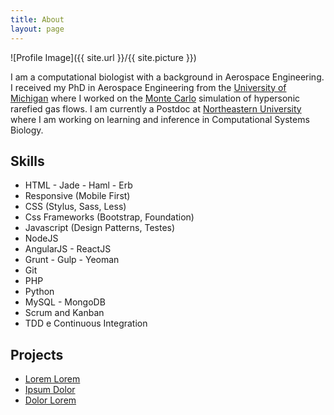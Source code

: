 ```yaml
---
title: About
layout: page
---
```

![Profile Image]({{ site.url }}/{{ site.picture }})

<p>I am a computational biologist with a background in Aerospace Engineering.
	I received my PhD in Aerospace Engineering from the <a href="http://ngpdlab.engin.umich.edu" target="_blank">University of Michigan</a> where I worked on the <a href="https://en.wikipedia.org/wiki/Direct_simulation_Monte_Carlo" target="_blank">Monte Carlo</a> simulation of hypersonic rarefied gas flows.  I am currently a Postdoc at <a href="https://olga-vitek-lab.ccis.northeastern.edu" target="_blank">Northeastern University</a> where I am working on learning and inference in Computational Systems Biology.</p>


<h2>Skills</h2>

<ul class="skill-list">
	<li>HTML - Jade - Haml - Erb</li>
	<li>Responsive (Mobile First)</li>
	<li>CSS (Stylus, Sass, Less)</li>
	<li>Css Frameworks (Bootstrap, Foundation)</li>
	<li>Javascript (Design Patterns, Testes)</li>
	<li>NodeJS</li>
	<li>AngularJS - ReactJS</li>
	<li>Grunt - Gulp - Yeoman</li>
	<li>Git</li>
	<li>PHP</li>
	<li>Python</li>
	<li>MySQL - MongoDB</li>
	<li>Scrum and Kanban</li>
	<li>TDD e Continuous Integration</li>
</ul>

<h2>Projects</h2>

<ul>
	<li><a href="https://github.com/">Lorem Lorem</a></li>
	<li><a href="https://github.com/">Ipsum Dolor</a></li>
	<li><a href="https://github.com/">Dolor Lorem</a></li>
</ul>
